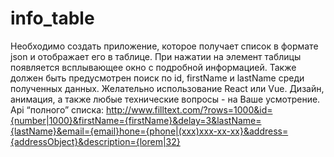 # info_table
Необходимо создать приложение, которое получает список в
формате json и отображает его в таблице.
При нажатии на элемент таблицы появляется всплывающее окно с подробной информацией.
Также должен быть предусмотрен поиск по id, firstName и
lastName среди полученных данных.
Желательно использование React или Vue. Дизайн, анимация, а
также любые технические вопросы - на Ваше усмотрение.
Api “полного” списка:
http://www.filltext.com/?rows=1000&id={number|1000}&firstName={firstName}&delay=3&lastName={lastName}&email={email}hone={phone|(xxx)xxx-xx-xx}&address={addressObject}&description={lorem|32}
